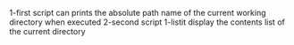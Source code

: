 1-first script can prints the absolute path name of the current working directory when executed 
2-second script 1-listit display the contents list of the  current directory
